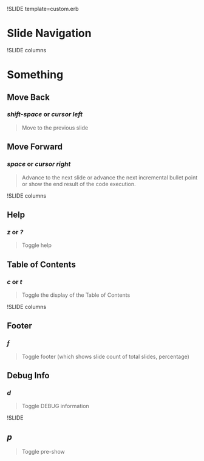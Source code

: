 !SLIDE template=custom.erb

# Slide Navigation

!SLIDE columns

# Something

## Move Back

### *shift-space* or *cursor left*

> Move to the previous slide

## Move Forward

### *space* or *cursor right*

> Advance to the next slide or advance the next incremental bullet point
or show the end result of the code execution.

!SLIDE columns

## Help

### *z* or *?*

> Toggle help

## Table of Contents

### *c* or *t*

> Toggle the display of the Table of Contents

!SLIDE columns

## Footer

### *f*

> Toggle footer (which shows slide count of total slides, percentage)

## Debug Info

### *d*

> Toggle DEBUG information

!SLIDE

## *p*

> Toggle pre-show
